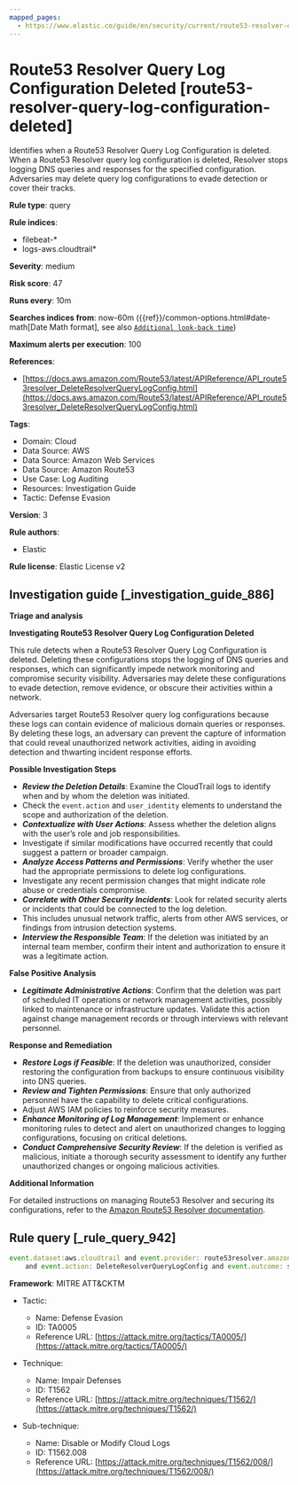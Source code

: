 ```yaml
---
mapped_pages:
  - https://www.elastic.co/guide/en/security/current/route53-resolver-query-log-configuration-deleted.html
---
```


# Route53 Resolver Query Log Configuration Deleted [route53-resolver-query-log-configuration-deleted]

Identifies when a Route53 Resolver Query Log Configuration is deleted. When a Route53 Resolver query log configuration is deleted, Resolver stops logging DNS queries and responses for the specified configuration. Adversaries may delete query log configurations to evade detection or cover their tracks.

**Rule type**: query

**Rule indices**:

* filebeat-*
* logs-aws.cloudtrail*

**Severity**: medium

**Risk score**: 47

**Runs every**: 10m

**Searches indices from**: now-60m ({{ref}}/common-options.html#date-math[Date Math format], see also [`Additional look-back time`](docs-content://solutions/security/detect-and-alert/create-detection-rule.md#rule-schedule))

**Maximum alerts per execution**: 100

**References**:

* [https://docs.aws.amazon.com/Route53/latest/APIReference/API_route53resolver_DeleteResolverQueryLogConfig.html](https://docs.aws.amazon.com/Route53/latest/APIReference/API_route53resolver_DeleteResolverQueryLogConfig.html)

**Tags**:

* Domain: Cloud
* Data Source: AWS
* Data Source: Amazon Web Services
* Data Source: Amazon Route53
* Use Case: Log Auditing
* Resources: Investigation Guide
* Tactic: Defense Evasion

**Version**: 3

**Rule authors**:

* Elastic

**Rule license**: Elastic License v2

## Investigation guide [_investigation_guide_886]

**Triage and analysis**

**Investigating Route53 Resolver Query Log Configuration Deleted**

This rule detects when a Route53 Resolver Query Log Configuration is deleted. Deleting these configurations stops the logging of DNS queries and responses, which can significantly impede network monitoring and compromise security visibility. Adversaries may delete these configurations to evade detection, remove evidence, or obscure their activities within a network.

Adversaries target Route53 Resolver query log configurations because these logs can contain evidence of malicious domain queries or responses. By deleting these logs, an adversary can prevent the capture of information that could reveal unauthorized network activities, aiding in avoiding detection and thwarting incident response efforts.

**Possible Investigation Steps**

* ***Review the Deletion Details***: Examine the CloudTrail logs to identify when and by whom the deletion was initiated.
* Check the `event.action` and `user_identity` elements to understand the scope and authorization of the deletion.
* ***Contextualize with User Actions***: Assess whether the deletion aligns with the user’s role and job responsibilities.
* Investigate if similar modifications have occurred recently that could suggest a pattern or broader campaign.
* ***Analyze Access Patterns and Permissions***: Verify whether the user had the appropriate permissions to delete log configurations.
* Investigate any recent permission changes that might indicate role abuse or credentials compromise.
* ***Correlate with Other Security Incidents***: Look for related security alerts or incidents that could be connected to the log deletion.
* This includes unusual network traffic, alerts from other AWS services, or findings from intrusion detection systems.
* ***Interview the Responsible Team***: If the deletion was initiated by an internal team member, confirm their intent and authorization to ensure it was a legitimate action.

**False Positive Analysis**

* ***Legitimate Administrative Actions***: Confirm that the deletion was part of scheduled IT operations or network management activities, possibly linked to maintenance or infrastructure updates. Validate this action against change management records or through interviews with relevant personnel.

**Response and Remediation**

* ***Restore Logs if Feasible***: If the deletion was unauthorized, consider restoring the configuration from backups to ensure continuous visibility into DNS queries.
* ***Review and Tighten Permissions***: Ensure that only authorized personnel have the capability to delete critical configurations.
* Adjust AWS IAM policies to reinforce security measures.
* ***Enhance Monitoring of Log Management***: Implement or enhance monitoring rules to detect and alert on unauthorized changes to logging configurations, focusing on critical deletions.
* ***Conduct Comprehensive Security Review***: If the deletion is verified as malicious, initiate a thorough security assessment to identify any further unauthorized changes or ongoing malicious activities.

**Additional Information**

For detailed instructions on managing Route53 Resolver and securing its configurations, refer to the [Amazon Route53 Resolver documentation](https://docs.aws.amazon.com/Route53/latest/APIReference/API_route53resolver_DeleteResolverQueryLogConfig.html).


## Rule query [_rule_query_942]

```js
event.dataset:aws.cloudtrail and event.provider: route53resolver.amazonaws.com
    and event.action: DeleteResolverQueryLogConfig and event.outcome: success
```

**Framework**: MITRE ATT&CKTM

* Tactic:

    * Name: Defense Evasion
    * ID: TA0005
    * Reference URL: [https://attack.mitre.org/tactics/TA0005/](https://attack.mitre.org/tactics/TA0005/)

* Technique:

    * Name: Impair Defenses
    * ID: T1562
    * Reference URL: [https://attack.mitre.org/techniques/T1562/](https://attack.mitre.org/techniques/T1562/)

* Sub-technique:

    * Name: Disable or Modify Cloud Logs
    * ID: T1562.008
    * Reference URL: [https://attack.mitre.org/techniques/T1562/008/](https://attack.mitre.org/techniques/T1562/008/)



